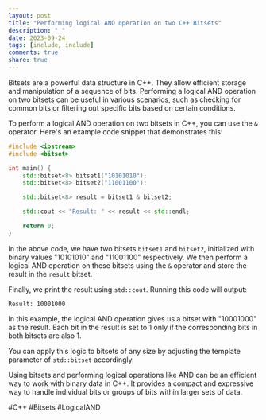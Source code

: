```yaml
---
layout: post
title: "Performing logical AND operation on two C++ Bitsets"
description: " "
date: 2023-09-24
tags: [include, include]
comments: true
share: true
---
```


Bitsets are a powerful data structure in C++. They allow efficient storage and manipulation of a sequence of bits. Performing a logical AND operation on two bitsets can be useful in various scenarios, such as checking for common bits or filtering out specific bits based on certain conditions.

To perform a logical AND operation on two bitsets in C++, you can use the `&` operator. Here's an example code snippet that demonstrates this:

```cpp
#include <iostream>
#include <bitset>

int main() {
    std::bitset<8> bitset1("10101010");
    std::bitset<8> bitset2("11001100");

    std::bitset<8> result = bitset1 & bitset2;

    std::cout << "Result: " << result << std::endl;

    return 0;
}
```

In the above code, we have two bitsets `bitset1` and `bitset2`, initialized with binary values "10101010" and "11001100" respectively. We then perform a logical AND operation on these bitsets using the `&` operator and store the result in the `result` bitset.

Finally, we print the result using `std::cout`. Running this code will output:

```
Result: 10001000
```

In this example, the logical AND operation gives us a bitset with "10001000" as the result. Each bit in the result is set to 1 only if the corresponding bits in both bitsets are also 1.

You can apply this logic to bitsets of any size by adjusting the template parameter of `std::bitset` accordingly.

Using bitsets and performing logical operations like AND can be an efficient way to work with binary data in C++. It provides a compact and expressive way to handle individual bits or groups of bits within larger sets of data.

#C++ #Bitsets #LogicalAND